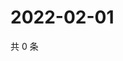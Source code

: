 # 2022-02-01

共 0 条

<!-- BEGIN WEIBO -->
<!-- 最后更新时间 Tue Feb 01 2022 04:11:50 GMT+0800 (China Standard Time) -->

<!-- END WEIBO -->
